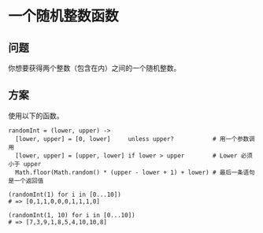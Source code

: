 # 一个随机整数函数

## 问题

你想要获得两个整数（包含在内）之间的一个随机整数。

## 方案

使用以下的函数。

```
randomInt = (lower, upper) ->
  [lower, upper] = [0, lower]     unless upper?           # 用一个参数调用
  [lower, upper] = [upper, lower] if lower > upper        # Lower 必须小于 upper
  Math.floor(Math.random() * (upper - lower + 1) + lower) # 最后一条语句是一个返回值

(randomInt(1) for i in [0...10])
# => [0,1,1,0,0,0,1,1,1,0]

(randomInt(1, 10) for i in [0...10])
# => [7,3,9,1,8,5,4,10,10,8]
```


